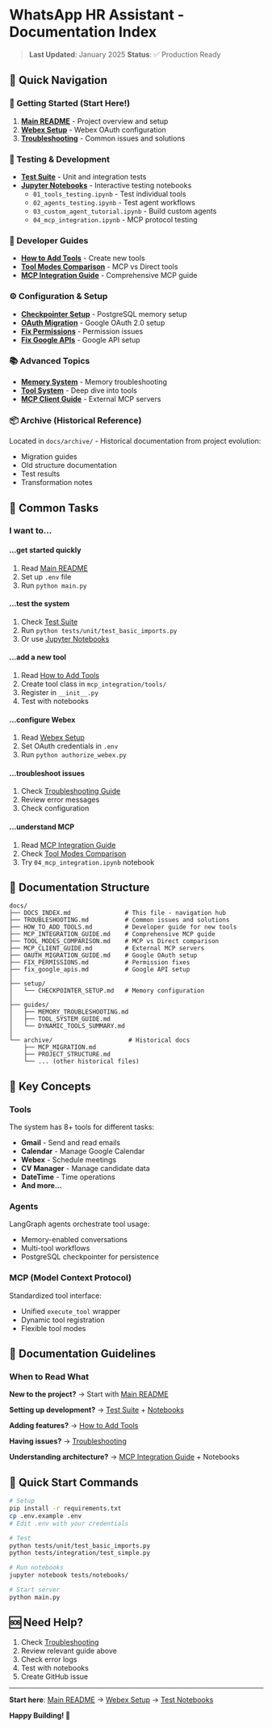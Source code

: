 # WhatsApp HR Assistant - Documentation Index

> **Last Updated**: January 2025
> **Status**: ✅ Production Ready

## 📖 Quick Navigation

### 🚀 Getting Started (Start Here!)
1. **[Main README](../README.md)** - Project overview and setup
2. **[Webex Setup](../WEBEX_SETUP.md)** - Webex OAuth configuration
3. **[Troubleshooting](TROUBLESHOOTING.md)** - Common issues and solutions

### 🧪 Testing & Development
- **[Test Suite](../tests/README.md)** - Unit and integration tests
- **[Jupyter Notebooks](../tests/notebooks/README.md)** - Interactive testing notebooks
  - `01_tools_testing.ipynb` - Test individual tools
  - `02_agents_testing.ipynb` - Test agent workflows
  - `03_custom_agent_tutorial.ipynb` - Build custom agents
  - `04_mcp_integration.ipynb` - MCP protocol testing

### 🔧 Developer Guides
- **[How to Add Tools](HOW_TO_ADD_TOOLS.md)** - Create new tools
- **[Tool Modes Comparison](TOOL_MODES_COMPARISON.md)** - MCP vs Direct tools
- **[MCP Integration Guide](MCP_INTEGRATION_GUIDE.md)** - Comprehensive MCP guide

### ⚙️ Configuration & Setup
- **[Checkpointer Setup](setup/CHECKPOINTER_SETUP.md)** - PostgreSQL memory setup
- **[OAuth Migration](OAUTH_MIGRATION_GUIDE.md)** - Google OAuth 2.0 setup
- **[Fix Permissions](FIX_PERMISSIONS.md)** - Permission issues
- **[Fix Google APIs](fix_google_apis.md)** - Google API setup

### 📚 Advanced Topics
- **[Memory System](guides/MEMORY_TROUBLESHOOTING.md)** - Memory troubleshooting
- **[Tool System](guides/TOOL_SYSTEM_GUIDE.md)** - Deep dive into tools
- **[MCP Client Guide](MCP_CLIENT_GUIDE.md)** - External MCP servers

### 📦 Archive (Historical Reference)
Located in `docs/archive/` - Historical documentation from project evolution:
- Migration guides
- Old structure documentation
- Test results
- Transformation notes

## 🎯 Common Tasks

### I want to...

#### ...get started quickly
1. Read [Main README](../README.md)
2. Set up `.env` file
3. Run `python main.py`

#### ...test the system
1. Check [Test Suite](../tests/README.md)
2. Run `python tests/unit/test_basic_imports.py`
3. Or use [Jupyter Notebooks](../tests/notebooks/README.md)

#### ...add a new tool
1. Read [How to Add Tools](HOW_TO_ADD_TOOLS.md)
2. Create tool class in `mcp_integration/tools/`
3. Register in `__init__.py`
4. Test with notebooks

#### ...configure Webex
1. Read [Webex Setup](../WEBEX_SETUP.md)
2. Set OAuth credentials in `.env`
3. Run `python authorize_webex.py`

#### ...troubleshoot issues
1. Check [Troubleshooting Guide](TROUBLESHOOTING.md)
2. Review error messages
3. Check configuration

#### ...understand MCP
1. Read [MCP Integration Guide](MCP_INTEGRATION_GUIDE.md)
2. Check [Tool Modes Comparison](TOOL_MODES_COMPARISON.md)
3. Try `04_mcp_integration.ipynb` notebook

## 📂 Documentation Structure

```
docs/
├── DOCS_INDEX.md               # This file - navigation hub
├── TROUBLESHOOTING.md          # Common issues and solutions
├── HOW_TO_ADD_TOOLS.md         # Developer guide for new tools
├── MCP_INTEGRATION_GUIDE.md    # Comprehensive MCP guide
├── TOOL_MODES_COMPARISON.md    # MCP vs Direct comparison
├── MCP_CLIENT_GUIDE.md         # External MCP servers
├── OAUTH_MIGRATION_GUIDE.md    # Google OAuth setup
├── FIX_PERMISSIONS.md          # Permission fixes
├── fix_google_apis.md          # Google API setup
│
├── setup/
│   └── CHECKPOINTER_SETUP.md   # Memory configuration
│
├── guides/
│   ├── MEMORY_TROUBLESHOOTING.md
│   ├── TOOL_SYSTEM_GUIDE.md
│   └── DYNAMIC_TOOLS_SUMMARY.md
│
└── archive/                     # Historical docs
    ├── MCP_MIGRATION.md
    ├── PROJECT_STRUCTURE.md
    └── ... (other historical files)
```

## 🔑 Key Concepts

### Tools
The system has 8+ tools for different tasks:
- **Gmail** - Send and read emails
- **Calendar** - Manage Google Calendar
- **Webex** - Schedule meetings
- **CV Manager** - Manage candidate data
- **DateTime** - Time operations
- **And more...**

### Agents
LangGraph agents orchestrate tool usage:
- Memory-enabled conversations
- Multi-tool workflows
- PostgreSQL checkpointer for persistence

### MCP (Model Context Protocol)
Standardized tool interface:
- Unified `execute_tool` wrapper
- Dynamic tool registration
- Flexible tool modes

## 📝 Documentation Guidelines

### When to Read What

**New to the project?**
→ Start with [Main README](../README.md)

**Setting up development?**
→ [Test Suite](../tests/README.md) + [Notebooks](../tests/notebooks/README.md)

**Adding features?**
→ [How to Add Tools](HOW_TO_ADD_TOOLS.md)

**Having issues?**
→ [Troubleshooting](TROUBLESHOOTING.md)

**Understanding architecture?**
→ [MCP Integration Guide](MCP_INTEGRATION_GUIDE.md) + Notebooks

## 🚀 Quick Start Commands

```bash
# Setup
pip install -r requirements.txt
cp .env.example .env
# Edit .env with your credentials

# Test
python tests/unit/test_basic_imports.py
python tests/integration/test_simple.py

# Run notebooks
jupyter notebook tests/notebooks/

# Start server
python main.py
```

## 🆘 Need Help?

1. Check [Troubleshooting](TROUBLESHOOTING.md)
2. Review relevant guide above
3. Check error logs
4. Test with notebooks
5. Create GitHub issue

---

**Start here**: [Main README](../README.md) → [Webex Setup](../WEBEX_SETUP.md) → [Test Notebooks](../tests/notebooks/README.md)

**Happy Building! 🎉**
